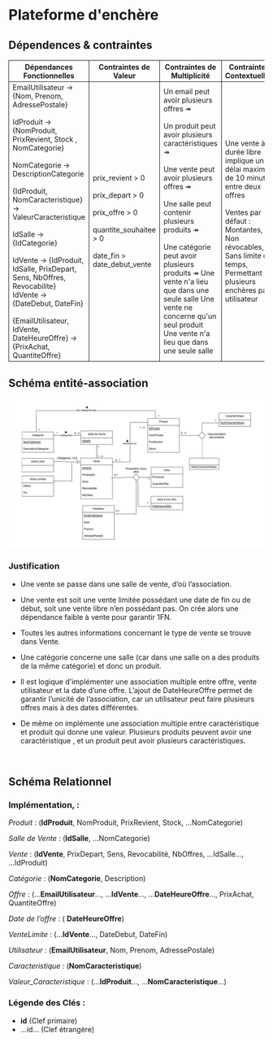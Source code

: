 # Plateforme d'enchère

## Dépendences & contraintes

<table>
  <tr>
    <th style="border:1px solid">Dépendances Fonctionnelles</th>
    <th style="border:1px solid">Contraintes de Valeur</th>
    <th style="border:1px solid">Contraintes de Multiplicité</th>
    <th style="border:1px solid">Contraintes Contextuelles</th>
  </tr>
  <tr>
    <td style=" text-align: left; border:1px solid">
     EmailUtilisateur → {Nom, Prenom, AdressePostale} <br><br>
     IdProduit → {NomProduit, PrixRevient, Stock , NomCategorie} <br><br>
     NomCategorie → DescriptionCategorie <br><br>
     {IdProduit, NomCaracteristique} → ValeurCaracteristique <br><br>
     IdSalle → {IdCategorie} <br><br>
     IdVente → {IdProduit, IdSalle, PrixDepart, Sens, NbOffres, Revocabilite} <br>
     IdVente → {DateDebut, DateFin}<br><br>
     {EmailUtilisateur, IdVente, DateHeureOffre} → {PrixAchat, QuantiteOffre}
    </td>
    <td style=" text-align: left;   border:1px solid">
     prix_revient > 0 <br><br>
     prix_depart > 0 <br><br>
     prix_offre > 0 <br><br>
     quantite_souhaitee > 0 <br><br>
     date_fin > date_debut_vente
    </td>
    <td style=" text-align: left; border:1px solid">
     Un email peut avoir plusieurs offres ↠ <br><br>
     Un produit peut avoir plusieurs caractéristiques ↠ <br><br>
     Une vente peut avoir plusieurs offres ↠ <br><br>
     Une salle peut contenir plusieurs produits ↠ <br><br>
     Une catégorie peut avoir plusieurs produits ↠
     Une vente n'a lieu que dans une seule salle
     Une vente ne concerne qu'un seul produit
     Une vente n'a lieu que dans une seule salle
    </td>
    <td style=" text-align: left; border:1px solid">
     Une vente à durée libre implique un délai maximal de 10 minutes entre deux offres <br><br>
     Ventes par défaut : Montantes, Non révocables, Sans limite de temps, Permettant plusieurs enchères par utilisateur
    </td>
  </tr>
</table>

## Schéma entité-association 

![Schéma entité relation](entite_association.png)

### Justification

- Une vente se passe dans une salle de vente, d’où l’association.

- Une vente est soit une vente limitée possédant une date de fin ou de début, soit une vente libre n’en possédant pas. On crée alors une dépendance faible à vente pour garantir 1FN.

- Toutes les autres informations concernant le type de vente se trouve dans Vente.

- Une catégorie concerne une salle (car dans une salle on a des produits de la même catégorie) et donc un produit.

- Il est logique d'implémenter une association multiple entre offre, vente utilisateur et la date d’une offre. L’ajout de DateHeureOffre permet de garantir l’unicité de l’association, car un utilisateur peut faire plusieurs offres mais à des dates différentes.

- De même on implémente une association multiple entre caractéristique et produit qui donne une valeur. Plusieurs produits peuvent avoir une caractéristique , et un produit peut avoir plusieurs caractéristiques.

<br>

## Schéma Relationnel

### Implémentation, : 

_Produit_ : (**IdProduit**, NomProduit, PrixRevient, Stock, ...NomCategorie)

_Salle de Vente_ : (**IdSalle**, ...NomCategorie)

_Vente_ : (**IdVente**, PrixDepart, Sens, Revocabilité, NbOffres, ...IdSalle..., ...IdProduit)

_Catégorie_ : (**NomCategorie**, Description)

_Offre_ : (…**EmailUtilisateur**..., …**IdVente**..., …**DateHeureOffre**..., PrixAchat, QuantiteOffre)

_Date de l’offre_ : ( **DateHeureOffre**)

_VenteLimite_ : (…**IdVente**..., DateDebut, DateFin)

_Utilisateur_ : (**EmailUtilisateur**, Nom, Prenom, AdressePostale)

_Caracteristique_ : (**NomCaracteristique**)

_Valeur_Caracteristique_ : (…**IdProduit**..., …**NomCaracteristique**…)

### Légende des Clés : 
- **id** (Clef primaire)
- ...id... (Clef étrangère)

